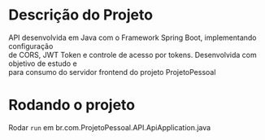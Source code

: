 # Descrição do Projeto
<p>API desenvolvida em Java com o Framework Spring Boot, implementando configuração<br>
de CORS, JWT Token e controle de acesso por tokens. Desenvolvida com objetivo de estudo e<br>
para consumo do servidor frontend do projeto ProjetoPessoal</p>

# Rodando o projeto
Rodar ```run``` em br.com.ProjetoPessoal.API.ApiApplication.java